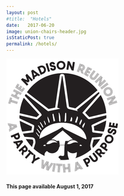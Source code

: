 ```yaml
---
layout: post
#title:  "Hotels"
date:   2017-06-20
image: union-chairs-header.jpg
isStaticPost: true
permalink: /hotels/
---
```

![logo](/img/logo/bucky-logo-black-w-text.png)
#### This page available August 1, 2017
